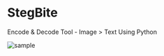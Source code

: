 # StegBite
Encode &amp; Decode Tool - Image > Text Using Python

![sample](https://user-images.githubusercontent.com/98568166/183302950-d09e4bf8-7ed8-4c26-9792-171628d6c7c2.png)

